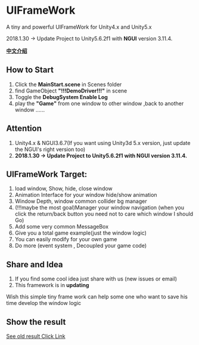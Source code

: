 # UIFrameWork
A tiny and powerful UIFrameWork for Unity4.x and Unity5.x

2018.1.30 -> Update Project to Unity5.6.2f1 with **NGUI** version 3.11.4.

**[中文介绍](https://github.com/tinyantstudio/UIFrameWork/blob/master/ChineseReadMe.md)**

## How to Start

1. Click the **MainStart.scene** in Scenes folder
2. find GameObject **"!!!DemoDriver!!!"** in scene
3. Toggle the **DebugSystem Enable Log**
4. play the **"Game"** from one window to other window ,back to another window ......

## Attention
1. Unity4.x & NGUI3.6.7(If you want using Unity3d 5.x version, just update the NGUI's right version too)
2. **2018.1.30 -> Update Project to Unity5.6.2f1 with NGUI version 3.11.4.**

## UIFrameWork Target:
1. load window, Show, hide, close window
2. Animation Interface for your window hide/show animation
3. Window Depth, window common collider bg manager
4. (!!!maybe the most goal)Manager your window navigation (when you click the return/back button you need not to care which window I should Go)
5. Add some very common MessageBox
6. Give you a total game example(just the window logic)
7. You can easily modify for your own game
8. Do more (event system , Decoupled your game code)


## Share and Idea
1. If you find some cool idea just share with us (new issues or email)
2. This framework is in **updating**


Wish this simple tiny frame work can help some one who want to save his time develop the window logic

## Show the result 

[See old result Click Link](https://img-blog.csdn.net/20150714163306188)

